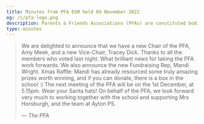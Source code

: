 ```yaml
---
title: Minutes from PFA EGM held 09 November 2022
og: /i/pfa-logo.png
description: Parents & Friends Associations (PFAs) are constituted bodies, which support the school and the broader community. They are independent from the school and the local authority.
type: minutes
---
```


> We are delighted to announce that we have a new Chair of the PFA, Amy Meek, and
> a new Vice-Chair, Tracey Dick. Thanks to all the members who voted last night.
> What brilliant news for taking the PFA work forwards. We also announce the new
> Fundraising Rep, Mandi Wright. Xmas Raffle: Mandi has already resourced some
> truly amazing prizes worth winning, and if you can donate, there is a box in the
> school :) The next meeting of the PFA will be on the 1st December, at 5.15pm.
> Wear your Santa hats! On behalf of the PFA, we look forward very much to working
> together with the school and supporting Mrs Horsburgh, and the team at Ayton PS.
> 
> *— The PFA*
